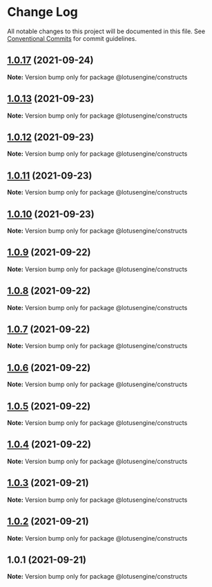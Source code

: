 # Change Log

All notable changes to this project will be documented in this file.
See [Conventional Commits](https://conventionalcommits.org) for commit guidelines.

## [1.0.17](https://github.com/lotusengine/sdk/compare/v1.0.16...v1.0.17) (2021-09-24)

**Note:** Version bump only for package @lotusengine/constructs





## [1.0.13](https://github.com/lotusengine/sdk/compare/@lotusengine/constructs@1.0.12...@lotusengine/constructs@1.0.13) (2021-09-23)

**Note:** Version bump only for package @lotusengine/constructs





## [1.0.12](https://github.com/lotusengine/sdk/compare/@lotusengine/constructs@1.0.11...@lotusengine/constructs@1.0.12) (2021-09-23)

**Note:** Version bump only for package @lotusengine/constructs





## [1.0.11](https://github.com/lotusengine/sdk/compare/@lotusengine/constructs@1.0.10...@lotusengine/constructs@1.0.11) (2021-09-23)

**Note:** Version bump only for package @lotusengine/constructs





## [1.0.10](https://github.com/lotusengine/sdk/compare/@lotusengine/constructs@1.0.9...@lotusengine/constructs@1.0.10) (2021-09-23)

**Note:** Version bump only for package @lotusengine/constructs





## [1.0.9](https://github.com/lotusengine/lotusengine/compare/@lotusengine/constructs@1.0.8...@lotusengine/constructs@1.0.9) (2021-09-22)

**Note:** Version bump only for package @lotusengine/constructs





## [1.0.8](https://github.com/lotusengine/lotusengine/compare/@lotusengine/constructs@1.0.7...@lotusengine/constructs@1.0.8) (2021-09-22)

**Note:** Version bump only for package @lotusengine/constructs





## [1.0.7](https://github.com/lotusengine/lotusengine/compare/@lotusengine/constructs@1.0.6...@lotusengine/constructs@1.0.7) (2021-09-22)

**Note:** Version bump only for package @lotusengine/constructs





## [1.0.6](https://github.com/lotusengine/lotusengine/compare/@lotusengine/constructs@1.0.5...@lotusengine/constructs@1.0.6) (2021-09-22)

**Note:** Version bump only for package @lotusengine/constructs





## [1.0.5](https://github.com/lotusengine/lotusengine/compare/@lotusengine/constructs@1.0.4...@lotusengine/constructs@1.0.5) (2021-09-22)

**Note:** Version bump only for package @lotusengine/constructs





## [1.0.4](https://github.com/lotusengine/lotusengine/compare/@lotusengine/constructs@1.0.3...@lotusengine/constructs@1.0.4) (2021-09-22)

**Note:** Version bump only for package @lotusengine/constructs





## [1.0.3](https://github.com/lotusengine/lotusengine/compare/@lotusengine/constructs@1.0.2...@lotusengine/constructs@1.0.3) (2021-09-21)

**Note:** Version bump only for package @lotusengine/constructs





## [1.0.2](https://github.com/lotusengine/lotusengine/compare/@lotusengine/constructs@1.0.1...@lotusengine/constructs@1.0.2) (2021-09-21)

**Note:** Version bump only for package @lotusengine/constructs





## 1.0.1 (2021-09-21)

**Note:** Version bump only for package @lotusengine/constructs
